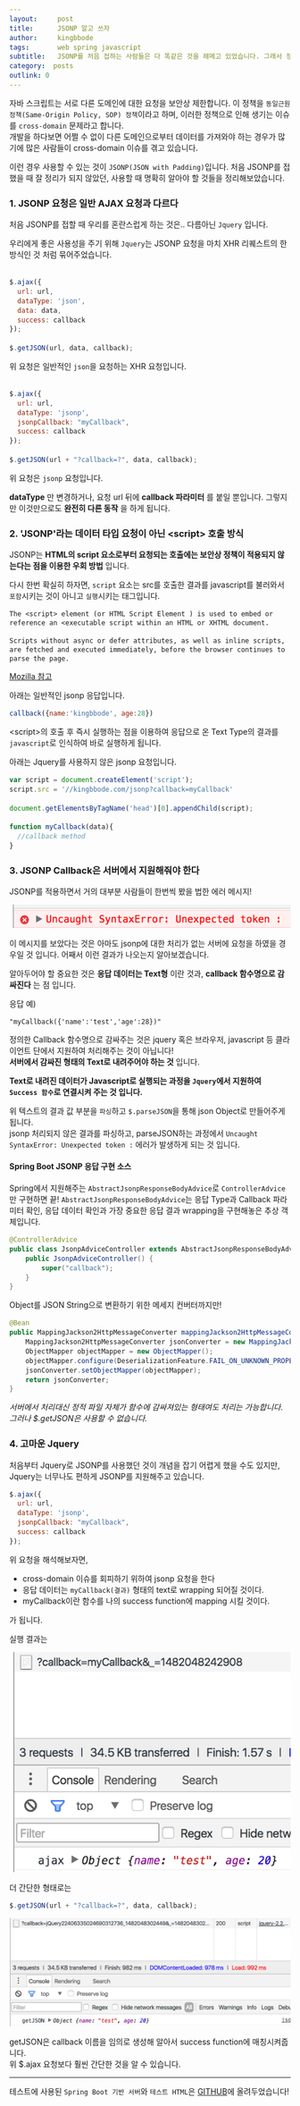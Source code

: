```yaml
---
layout:     post
title:      JSONP 알고 쓰자
author:     kingbbode
tags:       web spring javascript
subtitle:   JSONP를 처음 접하는 사람들은 다 똑같은 것을 헤메고 있었습니다. 그래서 정리했습니다. 도움이 되었으면 합니다.
category:  posts
outlink: 0
---
```


자바 스크립트는 서로 다른 도메인에 대한 요청을 보안상 제한합니다. 이 정책을 `동일근원정책(Same-Origin Policy, SOP) 정책`이라고 하며, 이러한 정책으로 인해 생기는 이슈를 `cross-domain` 문제라고 합니다. <br> 개발을 하다보면 어쩔 수 없이 다른 도메인으로부터 데이터를 가져와야 하는 경우가 많기에 많은 사람들이 cross-domain 이슈를 겪고 있습니다.

이런 경우 사용할 수 있는 것이 `JSONP(JSON with Padding)`입니다. 처음 JSONP를 접했을 때 잘 정리가 되지 않았던, 사용할 때 명확히 알아야 할 것들을 정리해보았습니다.

### 1. JSONP 요청은 일반 AJAX 요청과 다르다

처음 JSONP를 접할 때 우리를 혼란스럽게 하는 것은.. 다름아닌 `Jquery` 입니다.

우리에게 좋은 사용성을 주기 위해 `Jquery`는 JSONP 요청을 마치 XHR 리퀘스트의 한 방식인 것 처럼 묶어주었습니다.<br>

```javascript

$.ajax({
  url: url,
  dataType: 'json',
  data: data,
  success: callback
});

$.getJSON(url, data, callback);

```

위 요청은 일반적인 `json`을 요청하는 XHR 요청입니다.

```javascript

$.ajax({
  url: url,
  dataType: 'jsonp',
  jsonpCallback: "myCallback",
  success: callback
});

$.getJSON(url + "?callback=?", data, callback);

```

위 요청은 `jsonp` 요청입니다.

**dataType** 만 변경하거나, 요청 url 뒤에 **callback 파라미터** 를 붙일 뿐입니다. 그렇지만 이것만으로도 **완전히 다른 동작** 을 하게 됩니다.

### 2. 'JSONP'라는 데이터 타입 요청이 아닌 \<script> 호출 방식

JSONP는 **HTML의 script 요소로부터 요청되는 호출에는 보안상 정책이 적용되지 않는다는 점을 이용한 우회 방법** 입니다.

다시 한번 확실히 하자면, `script` 요소는 src를 호출한 결과를 javascript를 불러와서 `포함`시키는 것이 아니고 `실행`시키는 태그입니다.

```
The <script> element (or HTML Script Element ) is used to embed or reference an <executable script within an HTML or XHTML document.

Scripts without async or defer attributes, as well as inline scripts, are fetched and executed immediately, before the browser continues to parse the page.
```

[Mozilla 참고](https://developer.mozilla.org/en/docs/Web/HTML/Element/script)

아래는 일반적인 jsonp 응답입니다.

```javascript
callback({name:'kingbbode', age:28})
```

\<script>의 호출 후 즉시 실행하는 점을 이용하여 응답으로 온 Text Type의 결과를 `javascript`로 인식하여 바로 실행하게 됩니다.

아래는 Jquery를 사용하지 않은 jsonp 요청입니다.

```javascript
var script = document.createElement('script');
script.src = '//kingbbode.com/jsonp?callback=myCallback'

document.getElementsByTagName('head')[0].appendChild(script);

function myCallback(data){
  //callback method
}
```

### 3. JSONP Callback은 서버에서 지원해줘야 한다

JSONP를 적용하면서 거의 대부분 사람들이 한번씩 봤을 법한 에러 메시지!

![Error](/images/2016/2016-12-18-JSONP/error.png)

이 메시지를 보았다는 것은 아마도 jsonp에 대한 처리가 없는 서버에 요청을 하였을 경우일 것 입니다. 어째서 이런 결과가 나오는지 알아보겠습니다.

알아두어야 할 중요한 것은 **응답 데이터는 Text형** 이란 것과, **callback 함수명으로 감싸진다** 는 점 입니다.

응답 예)

```
"myCallback({'name':'test','age':28})"
```

정의한 Callback 함수명으로 감싸주는 것은 jquery 혹은 브라우저, javascript 등 클라이언트 단에서 지원하여 처리해주는 것이 아닙니다!<br>**서버에서 감싸진 형태의 Text로 내려주어야 하는 것** 입니다.

**Text로 내려진 데이터가 Javascript로 실행되는 과정을 `Jquery`에서 지원하여 `Success 함수`로 연결시켜 주는 것 입니다.**

위 텍스트의 결과 값 부분을 `파싱`하고 `$.parseJSON`을 통해 json Object로 만들어주게 됩니다. <br>jsonp 처리되지 않은 결과를 파싱하고, parseJSON하는 과정에서 `Uncaught SyntaxError: Unexpected token :` 에러가 발생하게 되는 것 입니다.

#### Spring Boot JSONP 응답 구현 소스

Spring에서 지원해주는 `AbstractJsonpResponseBodyAdvice`로 `ControllerAdvice`만 구현하면 끝! `AbstractJsonpResponseBodyAdvice`는 응답 Type과 Callback 파라미터 확인, 응답 데이터 확인과 가장 중요한 응답 결과 wrapping을 구현해놓은 추상 객체입니다.

```java
@ControllerAdvice
public class JsonpAdviceController extends AbstractJsonpResponseBodyAdvice {
    public JsonpAdviceController() {
        super("callback");
    }
}
```

Object를 JSON String으로 변환하기 위한 메세지 컨버터까지만!

```java
@Bean
public MappingJackson2HttpMessageConverter mappingJackson2HttpMessageConverter() {
	MappingJackson2HttpMessageConverter jsonConverter = new MappingJackson2HttpMessageConverter();
	ObjectMapper objectMapper = new ObjectMapper();
	objectMapper.configure(DeserializationFeature.FAIL_ON_UNKNOWN_PROPERTIES, false);
	jsonConverter.setObjectMapper(objectMapper);
	return jsonConverter;
}
```

*서버에서 처리대신 정적 파일 자체가 함수에 감싸져있는 형태여도 처리는 가능합니다. 그러나 $.getJSON은 사용할 수 없습니다.*

### 4. 고마운 Jquery

처음부터 Jquery로 JSONP를 사용했던 것이 개념을 잡기 어렵게 했을 수도 있지만, Jquery는 너무나도 편하게 JSONP를 지원해주고 있습니다.

```javascript
$.ajax({
  url: url,
  dataType: 'jsonp',
  jsonpCallback: "myCallback",
  success: callback
});
```

위 요청을 해석해보자면,

-	cross-domain 이슈를 회피하기 위하여 jsonp 요청을 한다
-	응답 데이터는 `myCallback(결과)` 형태의 text로 wrapping 되어질 것이다.
-	myCallback이란 함수를 나의 success function에 mapping 시킬 것이다.

가 됩니다.

실행 결과는

![ajax](/images/2016/2016-12-18-JSONP/ajax.png)

더 간단한 형태로는

```javascript
$.getJSON(url + "?callback=?", data, callback);
```

![getJson](/images/2016/2016-12-18-JSONP/getJson.png)

getJSON은 callback 이름을 임의로 생성해 알아서 success function에 매칭시켜줍니다. <br>
위 $.ajax 요청보다 훨씬 간단한 것을 알 수 있습니다.


---

테스트에 사용된 `Spring Boot 기반 서버`와 `테스트 HTML`은 [GITHUB](https://github.com/kingbbode/spring-jsonp-server)에 올려두었습니다!
